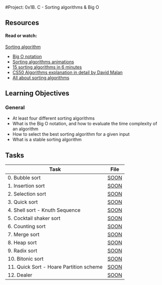 #Project: 0x1B. C - Sorting algorithms & Big O

## Resources

#### Read or watch:

 [Sorting algorithm](https://intranet.alxswe.com/rltoken/-j5MKLBlzZAC2RfJ5DTBIg)
* [Big O notation](https://intranet.alxswe.com/rltoken/WRvrE2BaNVQFssHiUATTrw)
* [Sorting algorithms animations](https://intranet.alxswe.com/rltoken/ol0P7NbYVb5R31iOv4Q40A)
* [15 sorting algorithms in 6 minutes](https://intranet.alxswe.com/rltoken/_I0aEvhfJ66Xyob6dd9Utw)
* [CS50 Algorithms explanation in detail by David Malan](https://intranet.alxswe.com/rltoken/Ea93HeEYuNkOL7sGb6zzGg)
* [All about sorting algorithms](https://intranet.alxswe.com/rltoken/21X_eaj5RGcLIL9mZv2sqw)
## Learning Objectives

### General

* At least four different sorting algorithms
* What is the Big O notation, and how to evaluate the time complexity of an algorithm
* How to select the best sorting algorithm for a given input 
* What is a stable sorting algorithm
## Tasks

| Task | File |
| ---- | ---- |
| 0. Bubble sort | [SOON](./) |
| 1. Insertion sort | [SOON](./) |
| 2. Selection sort | [SOON](./) |
| 3. Quick sort | [SOON](./) |
| 4. Shell sort - Knuth Sequence | [SOON](./) |
| 5. Cocktail shaker sort | [SOON](./) |
| 6. Counting sort | [SOON](./) |
| 7. Merge sort | [SOON](./) |
| 8. Heap sort | [SOON](./) |
| 9. Radix sort | [SOON](./) |
| 10. Bitonic sort | [SOON](./) |
| 11. Quick Sort - Hoare Partition scheme | [SOON](./) |
| 12. Dealer | [SOON](./) |
